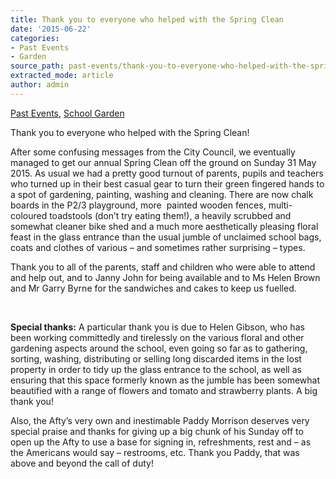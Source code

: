 ```yaml
---
title: Thank you to everyone who helped with the Spring Clean
date: '2015-06-22'
categories:
- Past Events
- Garden
source_path: past-events/thank-you-to-everyone-who-helped-with-the-spring-clean/index.html
extracted_mode: article
author: admin
---
```

[Past Events](category/past-events/), [School Garden](category/garden/)

Thank you to everyone who helped with the Spring Clean!

After some confusing messages from the City Council, we eventually managed to get our annual Spring Clean off the ground on Sunday 31 May 2015. As usual we had a pretty good turnout of parents, pupils and teachers who turned up in their best casual gear to turn their green fingered hands to a spot of gardening, painting, washing and cleaning. There are now chalk boards in the P2/3 playground, more &nbsp;painted wooden fences, multi-coloured toadstools (don’t try eating them!), a heavily scrubbed and somewhat cleaner bike shed and a much more aesthetically pleasing floral feast in the glass entrance than the usual jumble of unclaimed school bags, coats and clothes of various – and sometimes rather surprising – types.

Thank you to all of the parents, staff and children who were able to attend and help out, and to Janny John for being available and to Ms Helen Brown and Mr Garry Byrne for the sandwiches and cakes to keep us fuelled.

&nbsp;

**Special thanks:** A particular thank you is due to Helen Gibson, who has been working committedly and tirelessly on the various floral and other gardening aspects around the school, even going so far as to gathering, sorting, washing, distributing or selling long discarded items in the lost property in order to tidy up the glass entrance to the school, as well as ensuring that this space formerly known as the jumble has been somewhat beautified with a range of flowers and tomato and strawberry plants. A big thank you!

Also, the Afty’s very own and inestimable Paddy Morrison deserves very special praise and thanks for giving up a big chunk of his Sunday off to open up the Afty to use a base for signing in, refreshments, rest and – as the Americans would say – restrooms, etc. Thank you Paddy, that was above and beyond the call of duty!
